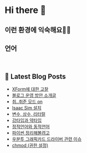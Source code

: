 # Hi there 👋

## 이런 환경에 익숙해요✍🏼

## 언어

<p>
  <img alt="" src= "https://img.shields.io/badge/JavaScript-F7DF1E?style=flat-square&logo=JavaScript&logoColor=white"/>
  <img alt="" src= "https://img.shields.io/badge/TypeScript-black?logo=typescript&logoColor=blue"/>
</p>

## 📕 Latest Blog Posts

<ul><li><a href='https://ssapsudev.tistory.com/23' target='_blank'>XForm에 대한 고찰</a></li><li><a href='https://ssapsudev.tistory.com/22' target='_blank'>블로그 운영 방안 소개글</a></li><li><a href='https://ssapsudev.tistory.com/notice/21' target='_blank'>취..취준 모드 on</a></li><li><a href='https://ssapsudev.tistory.com/20' target='_blank'>Isaac Sim 설치</a></li><li><a href='https://ssapsudev.tistory.com/19' target='_blank'>변수, 상수, 리터럴</a></li><li><a href='https://ssapsudev.tistory.com/18' target='_blank'>강타입과 약타입</a></li><li><a href='https://ssapsudev.tistory.com/17' target='_blank'>정적언어와 동적언어</a></li><li><a href='https://ssapsudev.tistory.com/16' target='_blank'>파이썬 정리해볼려고</a></li><li><a href='https://ssapsudev.tistory.com/15' target='_blank'>우분투 그래픽카드 드라이버 관련 이슈</a></li><li><a href='https://ssapsudev.tistory.com/14' target='_blank'>chmod (권한 설정)</a></li></ul>